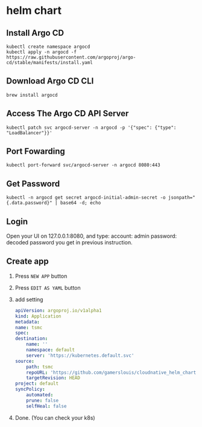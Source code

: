 # helm chart

## Install Argo CD

```shell=
kubectl create namespace argocd
kubectl apply -n argocd -f https://raw.githubusercontent.com/argoproj/argo-cd/stable/manifests/install.yaml
```

## Download Argo CD CLI

```bash=
brew install argocd
```

## Access The Argo CD API Server

```bash=****
kubectl patch svc argocd-server -n argocd -p '{"spec": {"type": "LoadBalancer"}}'
```

## Port Fowarding

```bash=
kubectl port-forward svc/argocd-server -n argocd 8080:443
```

## Get Password

```bash=
kubectl -n argocd get secret argocd-initial-admin-secret -o jsonpath="{.data.password}" | base64 -d; echo
```

## Login

Open your UI on 127.0.0.1:8080, and type:
account: admin
password: decoded password you get in previous instruction.

## Create app

1. Press `NEW APP` button
2. Press `EDIT AS YAML` button
3. add setting

    ```yaml
    apiVersion: argoproj.io/v1alpha1
    kind: Application
    metadata:
    name: tsmc
    spec:
    destination:
        name: ''
        namespace: default
        server: 'https://kubernetes.default.svc'
    source:
        path: tsmc
        repoURL: 'https://github.com/gamerslouis/cloudnative_helm_charts.git'
        targetRevision: HEAD
    project: default
    syncPolicy:
        automated:
        prune: false
        selfHeal: false
    ```

4. Done. (You can check your k8s)
